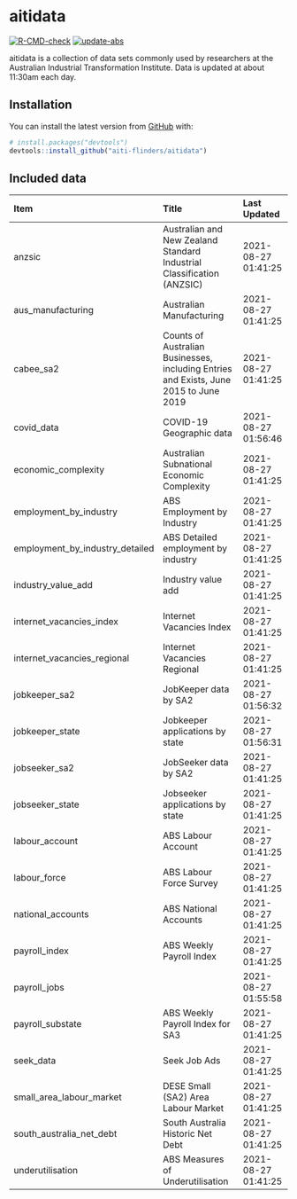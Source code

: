
<!-- README.md is generated from README.Rmd. Please edit that file -->

# aitidata

<!-- badges: start -->

[![R-CMD-check](https://github.com/aiti-flinders/aitidata/actions/workflows/R-CMD-check.yaml/badge.svg)](https://github.com/aiti-flinders/aitidata/actions/workflows/R-CMD-check.yaml)
[![update-abs](https://github.com/aiti-flinders/aitidata/workflows/update-abs/badge.svg)](https://github.com/aiti-flinders/aitidata/actions)
<!-- badges: end -->

aitidata is a collection of data sets commonly used by researchers at
the Australian Industrial Transformation Institute. Data is updated at
about 11:30am each day.

## Installation

You can install the latest version from [GitHub](https://github.com/)
with:

``` r
# install.packages("devtools")
devtools::install_github("aiti-flinders/aitidata")
```

## Included data

| Item                               | Title                                                                                 | Last Updated        |
| :--------------------------------- | :------------------------------------------------------------------------------------ | :------------------ |
| anzsic                             | Australian and New Zealand Standard Industrial Classification (ANZSIC)                | 2021-08-27 01:41:25 |
| aus\_manufacturing                 | Australian Manufacturing                                                              | 2021-08-27 01:41:25 |
| cabee\_sa2                         | Counts of Australian Businesses, including Entries and Exists, June 2015 to June 2019 | 2021-08-27 01:41:25 |
| covid\_data                        | COVID-19 Geographic data                                                              | 2021-08-27 01:56:46 |
| economic\_complexity               | Australian Subnational Economic Complexity                                            | 2021-08-27 01:41:25 |
| employment\_by\_industry           | ABS Employment by Industry                                                            | 2021-08-27 01:41:25 |
| employment\_by\_industry\_detailed | ABS Detailed employment by industry                                                   | 2021-08-27 01:41:25 |
| industry\_value\_add               | Industry value add                                                                    | 2021-08-27 01:41:25 |
| internet\_vacancies\_index         | Internet Vacancies Index                                                              | 2021-08-27 01:41:25 |
| internet\_vacancies\_regional      | Internet Vacancies Regional                                                           | 2021-08-27 01:41:25 |
| jobkeeper\_sa2                     | JobKeeper data by SA2                                                                 | 2021-08-27 01:56:32 |
| jobkeeper\_state                   | Jobkeeper applications by state                                                       | 2021-08-27 01:56:31 |
| jobseeker\_sa2                     | JobSeeker data by SA2                                                                 | 2021-08-27 01:41:25 |
| jobseeker\_state                   | Jobseeker applications by state                                                       | 2021-08-27 01:41:25 |
| labour\_account                    | ABS Labour Account                                                                    | 2021-08-27 01:41:25 |
| labour\_force                      | ABS Labour Force Survey                                                               | 2021-08-27 01:41:25 |
| national\_accounts                 | ABS National Accounts                                                                 | 2021-08-27 01:41:25 |
| payroll\_index                     | ABS Weekly Payroll Index                                                              | 2021-08-27 01:41:25 |
| payroll\_jobs                      |                                                                                       | 2021-08-27 01:55:58 |
| payroll\_substate                  | ABS Weekly Payroll Index for SA3                                                      | 2021-08-27 01:41:25 |
| seek\_data                         | Seek Job Ads                                                                          | 2021-08-27 01:41:25 |
| small\_area\_labour\_market        | DESE Small (SA2) Area Labour Market                                                   | 2021-08-27 01:41:25 |
| south\_australia\_net\_debt        | South Australia Historic Net Debt                                                     | 2021-08-27 01:41:25 |
| underutilisation                   | ABS Measures of Underutilisation                                                      | 2021-08-27 01:41:25 |
